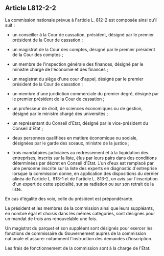 Article L812-2-2
----
La commission nationale prévue à l'article L. 812-2 est composée ainsi qu'il
suit :

- un conseiller à la Cour de cassation, président, désigné par le premier
président de la Cour de cassation ;

- un magistrat de la Cour des comptes, désigné par le premier président de la
Cour des comptes ;

- un membre de l'inspection générale des finances, désigné par le ministre
chargé de l'économie et des finances ;

- un magistrat du siège d'une cour d'appel, désigné par le premier président de
la Cour de cassation ;

- un membre d'une juridiction commerciale du premier degré, désigné par le
premier président de la Cour de cassation ;

- un professeur de droit, de sciences économiques ou de gestion, désigné par le
ministre chargé des universités ;

- un représentant du Conseil d'Etat, désigné par le vice-président du Conseil
d'Etat ;

- deux personnes qualifiées en matière économique ou sociale, désignées par le
garde des sceaux, ministre de la justice ;

- trois mandataires judiciaires au redressement et à la liquidation des
entreprises, inscrits sur la liste, élus par leurs pairs dans des conditions
déterminées par décret en Conseil d'Etat. L'un d'eux est remplacé par une
personne inscrite sur la liste des experts en diagnostic d'entreprise lorsque la
commission donne, en application des dispositions du dernier alinéa de l'article
L. 813-1 et de l'article L. 813-2, un avis sur l'inscription d'un expert de
cette spécialité, sur sa radiation ou sur son retrait de la liste.

En cas d'égalité des voix, celle du président est prépondérante.

Le président et les membres de la commission ainsi que leurs suppléants, en
nombre égal et choisis dans les mêmes catégories, sont désignés pour un mandat
de trois ans renouvelable une fois.

Un magistrat du parquet et son suppléant sont désignés pour exercer les
fonctions de commissaire du Gouvernement auprès de la commission nationale et
assurer notamment l'instruction des demandes d'inscription.

Les frais de fonctionnement de la commission sont à la charge de l'Etat.
